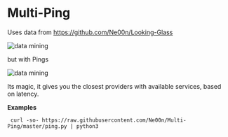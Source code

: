 # Multi-Ping

Uses data from https://github.com/Ne00n/Looking-Glass

![data mining](https://assets-cache0.moviebreak.de/system/bilder/story/photo/596dd05a6e73330b15070000/Multi_Pass1.jpg)

but with Pings

![data mining](https://thumbs.gfycat.com/MisguidedReasonableFulmar-max-1mb.gif)

Its magic, it gives you the closest providers with available services, based on latency.

**Examples**<br />

```
 curl -so- https://raw.githubusercontent.com/Ne00n/Multi-Ping/master/ping.py | python3 
```

